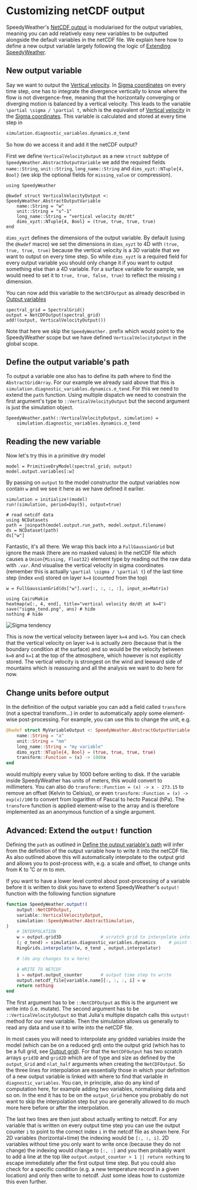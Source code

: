 # Customizing netCDF output

SpeedyWeather's [NetCDF output](@ref) is modularised for the output variables,
meaning you can add relatively easy new variables to be outputted
alongside the default variables in the netCDF file. We explain here
how to define a new output variable largely following the logic
of [Extending SpeedyWeather](@ref).

## New output variable

Say we want to output the [Vertical velocity](@ref). In [Sigma coordinates](@ref)
on every time step, one has to integrate the divergence vertically to
know where the flow is not divergence-free, meaning that the horizontally
converging or diverging motion is balanced by a vertical velocity.
This leads to the variable ``\partial \sigma / \partial t``, which
is the equivalent of [Vertical velocity](@ref) in the [Sigma coordinates](@ref).
This variable is calculated and stored at every time step in 

```julia
simulation.diagnostic_variables.dynamics.σ_tend
```

So how do we access it and add it the netCDF output?

First we define `VerticalVelocityOutput` as a new `struct` subtype of
`SpeedyWeather.AbstractOutputVariable` we add the required fields
`name::String`, `unit::String`, `long_name::String` and
`dims_xyzt::NTuple{4, Bool}` (we skip the optional fields
for `missing_value` or compression).

```@example netcdf_custom
using SpeedyWeather

@kwdef struct VerticalVelocityOutput <: SpeedyWeather.AbstractOutputVariable
    name::String = "w"
    unit::String = "s^-1"
    long_name::String = "vertical velocity dσ/dt"
    dims_xyzt::NTuple{4, Bool} = (true, true, true, true)
end
```

`dims_xyzt` defines the dimensions of the output variable. By default (using the `@kwdef` macro) we set the dimensions in `dims_xyzt`
to 4D with `(true, true, true, true)` because the vertical velocity is a 3D variable that we want to output
on every time step. So while `dims_xyzt` is a required field for every output variable you should only change it if you want to output something else than a 4D variable. For a surface variable for example, we would need to set it to `true, true, false, true)` to reflect the missing `z` dimension. 

You can now add this variable to the `NetCDFOutput` as already described in
[Output variables](@ref)

```@example netcdf_custom
spectral_grid = SpectralGrid()
output = NetCDFOutput(spectral_grid)
add!(output, VerticalVelocityOutput())
```

Note that here we skip the `SpeedyWeather.` prefix which would point to the
SpeedyWeather scope but we have defined `VerticalVelocityOutput` in
the global scope.

## Define the output variable's path

To output a variable one also has to define its path where
to find the `AbstractGridArray`. For our example we already
said above that this is `simulation.diagnostic_variables.dynamics.σ_tend`.
For this we need to extend the `path` function. Using multiple
dispatch we need to constrain the first argument's type to
`::VerticalVelocityOutput` but the second argument is just
the simulation object.

```@example netcdf_custom
SpeedyWeather.path(::VerticalVelocityOutput, simulation) = 
    simulation.diagnostic_variables.dynamics.σ_tend
```

## Reading the new variable

Now let's try this in a primitive dry model

```@example netcdf_custom
model = PrimitiveDryModel(spectral_grid; output)
model.output.variables[:w]
```

By passing on `output` to the model constructor the output variables
now contain `w` and we see it here as we have defined it earlier.

```@example netcdf_custom
simulation = initialize!(model)
run!(simulation, period=Day(5), output=true)

# read netcdf data
using NCDatasets
path = joinpath(model.output.run_path, model.output.filename)
ds = NCDataset(path)
ds["w"]
```

Fantastic, it's all there. We wrap this back into a `FullGaussianGrid`
but ignore the mask (there are no masked values) in the netCDF file
which causes a `Union{Missing, Float32}` element type by reading out
the raw data with `.var`. And visualise the vertical velocity
in sigma coordinates (remember this is actually ``\partial \sigma / \partial t``)
of the last time step (index `end`) stored on layer ``k=4`` (counted from the top)

```@example netcdf_custom
w = FullGaussianGrid(ds["w"].var[:, :, :, :], input_as=Matrix)

using CairoMakie
heatmap(w[:, 4, end], title="vertical velocity dσ/dt at k=4")
save("sigma_tend.png", ans) # hide
nothing # hide
```
![Sigma tendency](sigma_tend.png)

This is now the vertical velocity between layer ``k=4`` and ``k=5``.
You can check that the vertical velocity on layer ``k=8`` is actually
zero (because that is the boundary condition at the surface)
and so would be the velocity between ``k=0`` and ``k=1`` at the top
of the atmosphere, which however is not explicitly stored.
The vertical velocity is strongest on the wind and leeward side of
mountains which is reassuring and all the analysis we want to
do here for now.

## Change units before output

In the definition of the output variable you can add
a field called `transform` (not a spectral transform...)
in order to automatically apply some element-wise
post-processing. For example, you can use this
to change the unit, e.g.

```julia
@kwdef struct MyVariableOutput <: SpeedyWeather.AbstractOutputVariable
    name::String = "a"
    unit::String = "mm"
    long_name::String = "my variable"
    dims_xyzt::NTuple{4, Bool} = (true, true, true, true)
    transform::Function = (x) -> 1000x
end
```

would multiply every value by 1000 before writing to disk.
If the variable inside SpeedyWeather has units of meters, this
would convert to millimeters. You can also do
`transform::Function = (x) -> x - 273.15` to remove
an offset (Kelvin to Celsius), or even
`transform::Function = (x) -> exp(x)/100` to
convert from logarithm of Pascal to hecto Pascal (hPa).
The `transform` function is applied element-wise to the
array and is therefore implemented as an anonymous function
of a single argument.

## Advanced: Extend the `output!` function

Defining the `path` as outlined in [Define the output variable's path](@ref)
will infer from the definition of the output variable how to
write it into the netCDF file. As also outlined above this
will automatically interpolate to the output grid and allows
you to post-process with, e.g. a scale and offset, to change
units from K to ˚C or m to mm.

If you want to have a lower level control about
post-processing of a variable before it is written to disk
you have to extend SpeedyWeather's `output!` function with
the following function signature

```julia
function SpeedyWeather.output!(
    output::NetCDFOutput,
    variable::VerticalVelocityOutput,
    simulation::SpeedyWeather.AbstractSimulation,
)
    # INTERPOLATION
    w = output.grid3D               # scratch grid to interpolate into
    (; σ_tend) = simulation.diagnostic_variables.dynamics     # point to data in diagnostic variables
    RingGrids.interpolate!(w, σ_tend , output.interpolator)

    # (do any changes to w here)

    # WRITE TO NETCDF
    i = output.output_counter       # output time step to write
    output.netcdf_file[variable.name][:, :, :, i] = w
    return nothing
end
```

The first argument has to be `::NetCDFOutput` as this is
the argument we write into (i.e. mutate). The second argument
has to be `::VerticalVelocityOutput` so that Julia's multiple
dispatch calls this `output!` method for our new variable.
Then the simulation allows us generally to read any data and use
it to write into the netCDF file.

In most cases you will need to interpolate any gridded variables
inside the model (which can be on a reduced grd) onto the output grid
(which has to be a full grid, see [Output grid](@ref)). For that
the `NetCDFOutput` has two scratch arrays `grid3D` and `grid2D`
which are of type and size as defined by the `output_Grid` and
`nlat_half` arguments when creating the `NetCDFOutput`.
So the three lines for interpolation are essentially those in
which your definition of a new output variable is linked
with where to find that variable in `diagnostic_variables`.
You can, in principle, also do any kind of computation here,
for example adding two variables, normalising data and so on.
In the end it has to be on the `output_Grid` hence you
probably do not want to skip the interpolation step but you
are generally allowed to do much more here before or after
the interpolation.

The last two lines are then just about actually writing to
netcdf. For any variable that is written on every output
time step you can use the output counter `i` to point to the
correct index `i` in the netcdf file as shown here.
For 2D variables (horizontal+time) the indexing would be
`[:, :, i]`. 2D variables without time you only want to write
once (because they do not change) the indexing would change to
`[:, :]` and you then probably want to add a line at the top
like `output.output_counter > 1 || return nothing` to escape
immediately after the first output time step. But you could
also check for a specific condition (e.g. a new temperature
record in a given location) and only then write to netcdf.
Just some ideas how to customize this even further.
